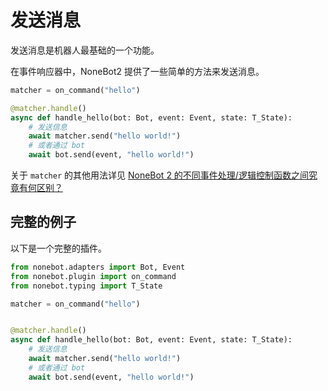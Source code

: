 # 发送消息

发送消息是机器人最基础的一个功能。

在事件响应器中，NoneBot2 提供了一些简单的方法来发送消息。

```python
matcher = on_command("hello")

@matcher.handle()
async def handle_hello(bot: Bot, event: Event, state: T_State):
    # 发送信息
    await matcher.send("hello world!")
    # 或者通过 bot
    await bot.send(event, "hello world!")
```

关于 `matcher` 的其他用法详见 [NoneBot 2 的不同事件处理/逻辑控制函数之间究竟有何区别？](https://github.com/nonebot/discussions/discussions/13#discussioncomment-1447083)

## 完整的例子

以下是一个完整的插件。

```python
from nonebot.adapters import Bot, Event
from nonebot.plugin import on_command
from nonebot.typing import T_State

matcher = on_command("hello")


@matcher.handle()
async def handle_hello(bot: Bot, event: Event, state: T_State):
    # 发送信息
    await matcher.send("hello world!")
    # 或者通过 bot
    await bot.send(event, "hello world!")

```
